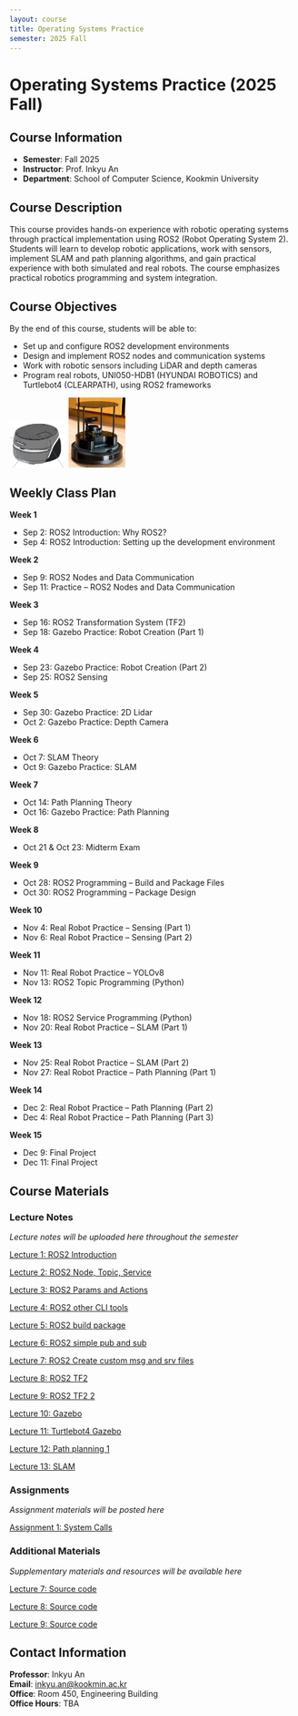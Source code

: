 ```yaml
---
layout: course
title: Operating Systems Practice
semester: 2025 Fall
---
```


# Operating Systems Practice (2025 Fall)

## Course Information

- **Semester**: Fall 2025
- **Instructor**: Prof. Inkyu An
- **Department**: School of Computer Science, Kookmin University

## Course Description

This course provides hands-on experience with robotic operating systems through practical implementation using ROS2 (Robot Operating System 2). Students will learn to develop robotic applications, work with sensors, implement SLAM and path planning algorithms, and gain practical experience with both simulated and real robots. The course emphasizes practical robotics programming and system integration.

## Course Objectives

By the end of this course, students will be able to:
- Set up and configure ROS2 development environments
- Design and implement ROS2 nodes and communication systems
- Work with robotic sensors including LiDAR and depth cameras
- Program real robots, UNI050-HDB1 (HYUNDAI ROBOTICS) and Turtlebot4 (CLEARPATH), using ROS2 frameworks

<div class="robot-gallery">
  <img src="/assets/courses/operating-systems-practice-2025fall/UNI050-HDB1.png" alt="UNI050-HDB1" style="max-width: 100px;">
  <img src="/assets/courses/operating-systems-practice-2025fall/TurtleBot4.png" alt="Turtlebot4" style="max-width: 100px;">
</div>

## Weekly Class Plan

<div class="weekly-plan">
<strong>Week 1</strong>
<ul>
<li>Sep 2: ROS2 Introduction: Why ROS2?</li>
<li>Sep 4: ROS2 Introduction: Setting up the development environment</li>
</ul>
</div>

<div class="weekly-plan">
<strong>Week 2</strong>
<ul>
<li>Sep 9: ROS2 Nodes and Data Communication</li>
<li>Sep 11: Practice – ROS2 Nodes and Data Communication</li>
</ul>
</div>

<div class="weekly-plan">
<strong>Week 3</strong>
<ul>
<li>Sep 16: ROS2 Transformation System (TF2)</li>
<li>Sep 18: Gazebo Practice: Robot Creation (Part 1)</li>
</ul>
</div>

<div class="weekly-plan">
<strong>Week 4</strong>
<ul>
<li>Sep 23: Gazebo Practice: Robot Creation (Part 2)</li>
<li>Sep 25: ROS2 Sensing</li>
</ul>
</div>

<div class="weekly-plan">
<strong>Week 5</strong>
<ul>
<li>Sep 30: Gazebo Practice: 2D Lidar</li>
<li>Oct 2: Gazebo Practice: Depth Camera</li>
</ul>
</div>

<div class="weekly-plan">
<strong>Week 6</strong>
<ul>
<li>Oct 7: SLAM Theory</li>
<li>Oct 9: Gazebo Practice: SLAM</li>
</ul>
</div>

<div class="weekly-plan">
<strong>Week 7</strong>
<ul>
<li>Oct 14: Path Planning Theory</li>
<li>Oct 16: Gazebo Practice: Path Planning</li>
</ul>
</div>

<div class="weekly-plan">
<strong>Week 8</strong>
<ul>
<li>Oct 21 & Oct 23: Midterm Exam</li>
</ul>
</div>

<div class="weekly-plan">
<strong>Week 9</strong>
<ul>
<li>Oct 28: ROS2 Programming – Build and Package Files</li>
<li>Oct 30: ROS2 Programming – Package Design</li>
</ul>
</div>

<div class="weekly-plan">
<strong>Week 10</strong>
<ul>
<li>Nov 4: Real Robot Practice – Sensing (Part 1)</li>
<li>Nov 6: Real Robot Practice – Sensing (Part 2)</li>
</ul>
</div>

<div class="weekly-plan">
<strong>Week 11</strong>
<ul>
<li>Nov 11: Real Robot Practice – YOLOv8</li>
<li>Nov 13: ROS2 Topic Programming (Python)</li>
</ul>
</div>

<div class="weekly-plan">
<strong>Week 12</strong>
<ul>
<li>Nov 18: ROS2 Service Programming (Python)</li>
<li>Nov 20: Real Robot Practice – SLAM (Part 1)</li>
</ul>
</div>

<div class="weekly-plan">
<strong>Week 13</strong>
<ul>
<li>Nov 25: Real Robot Practice – SLAM (Part 2)</li>
<li>Nov 27: Real Robot Practice – Path Planning (Part 1)</li>
</ul>
</div>

<div class="weekly-plan">
<strong>Week 14</strong>
<ul>
<li>Dec 2: Real Robot Practice – Path Planning (Part 2)</li>
<li>Dec 4: Real Robot Practice – Path Planning (Part 3)</li>
</ul>
</div>

<div class="weekly-plan">
<strong>Week 15</strong>
<ul>
<li>Dec 9: Final Project</li>
<li>Dec 11: Final Project</li>
</ul>
</div>

## Course Materials

### Lecture Notes
*Lecture notes will be uploaded here throughout the semester*

[Lecture 1: ROS2 Introduction](/assets/courses/operating-systems-practice-2025fall/lectures/Lec1_ROS2_introduction.pdf)  

[Lecture 2: ROS2 Node, Topic, Service](/assets/courses/operating-systems-practice-2025fall/lectures/Lec2_ROS2_node_topics_services.pdf)  

[Lecture 3: ROS2 Params and Actions](/assets/courses/operating-systems-practice-2025fall/lectures/Lec3_ROS2_params_actions.pdf)  

[Lecture 4: ROS2 other CLI tools](/assets/courses/operating-systems-practice-2025fall/lectures/Lec4_ROS2_other_cli_tools.pdf)  

[Lecture 5: ROS2 build package](/assets/courses/operating-systems-practice-2025fall/lectures/Lec5_ROS2_build_package.pdf)  

[Lecture 6: ROS2 simple pub and sub](/assets/courses/operating-systems-practice-2025fall/lectures/Lec6_ROS2_simple_pub_sub.pdf)  

[Lecture 7: ROS2 Create custom msg and srv files](/assets/courses/operating-systems-practice-2025fall/lectures/Lec7_ROS2_creating_custom_msg_srv.pdf)  

[Lecture 8: ROS2 TF2](/assets/courses/operating-systems-practice-2025fall/lectures/Lec8_ROS2_tf2.pdf)  

[Lecture 9: ROS2 TF2 2](/assets/courses/operating-systems-practice-2025fall/lectures/Lec9_ROS2_tf2_2.pdf)  

[Lecture 10: Gazebo](/assets/courses/operating-systems-practice-2025fall/lectures/Lec10_Gazebo.pdf)  

[Lecture 11: Turtlebot4 Gazebo](/assets/courses/operating-systems-practice-2025fall/lectures/Lec11_Turtlebot4_Gazebo.pdf)  

[Lecture 12: Path planning 1](/assets/courses/operating-systems-practice-2025fall/lectures/Lec12_PathPlanning.pdf)  

[Lecture 13: SLAM](/assets/courses/operating-systems-practice-2025fall/lectures/Lec13_SLAM.pdf)  

<!-- Example format - uncomment and modify as you add materials:
- [Lecture 1: Introduction to OS Practice](/assets/courses/operating-systems-practice-2025fall/lectures/lecture01-introduction.pdf)
- [Lecture 2: Process Management](/assets/courses/operating-systems-practice-2025fall/lectures/lecture02-processes.pdf)
-->

### Assignments
*Assignment materials will be posted here*

[Assignment 1: System Calls](/assets/courses/operating-systems-practice-2025fall/assignments/OS_Practice_HW2.pdf)

<!-- Example format - uncomment and modify as you add assignments:
- [Assignment 1: System Calls](/assets/courses/operating-systems-practice-2025fall/assignments/assignment01.pdf)
- [Assignment 2: Process Scheduling](/assets/courses/operating-systems-practice-2025fall/assignments/assignment02.pdf)
-->

### Additional Materials
*Supplementary materials and resources will be available here*

[Lecture 7: Source code](/assets/courses/operating-systems-practice-2025fall/materials/os_practice_lec7.zip)

[Lecture 8: Source code](/assets/courses/operating-systems-practice-2025fall/materials/os_practice_lec8.zip)

[Lecture 9: Source code](/assets/courses/operating-systems-practice-2025fall/materials/os_practice_lec9.zip)

<!-- Example format - uncomment and modify as you add materials:
- [Course Syllabus](/assets/courses/operating-systems-practice-2025fall/materials/syllabus.pdf)
- [Linux Kernel Programming Guide](/assets/courses/operating-systems-practice-2025fall/materials/kernel-guide.pdf)
-->

## Contact Information

**Professor**: Inkyu An  
**Email**: inkyu.an@kookmin.ac.kr  
**Office**: Room 450, Engineering Building  
**Office Hours**: TBA